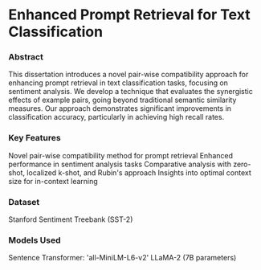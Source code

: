 # Enhanced Prompt Retrieval for Text Classification
### Abstract
This dissertation introduces a novel pair-wise compatibility approach for enhancing prompt retrieval in text classification tasks, focusing on sentiment analysis. We develop a technique that evaluates the synergistic effects of example pairs, going beyond traditional semantic similarity measures. Our approach demonstrates significant improvements in classification accuracy, particularly in achieving high recall rates.
### Key Features
Novel pair-wise compatibility method for prompt retrieval
Enhanced performance in sentiment analysis tasks
Comparative analysis with zero-shot, localized k-shot, and Rubin's approach
Insights into optimal context size for in-context learning

### Dataset
Stanford Sentiment Treebank (SST-2)

### Models Used
Sentence Transformer: 'all-MiniLM-L6-v2'
LLaMA-2 (7B parameters)
